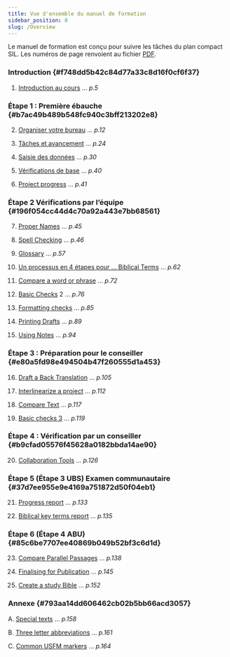 ```yaml
---
title: Vue d'ensemble du manuel de formation
sidebar_position: 0
slug: /Overview
---
```




Le manuel de formation est conçu pour suivre les tâches du plan compact SIL. Les numéros de page renvoient au fichier [PDF](https://manual.paratext.org/img/Ptx-man-en-9.3.pdf).


### Introduction {#f748dd5b42c84d77a33c8d16f0cf6f37}


1. [Introduction au cours](/1.Intro) ... _p.5_


### Étape 1 : Première ébauche {#b7ac49b489b548fc940c3bff213202e8}


2. [Organiser votre bureau](/2.OD) ... _p.12_



3. [Tâches et avancement](/3.PP1) ... _p.24_



4. [Saisie des données](/4.KD) ... _p.30_



5. [Vérifications de base](/5.BC1) ... _p.40_



6. [Project progress](/6.PP2) ... _p.41_


### Étape 2 Vérifications par l’équipe {#196f054cc44d4c70a92a443e7bb68561}


7. [Proper Names](/7.PN) ... _p.45_



8. [Spell Checking](/8.SP) ... _p.46_



9. [Glossary](/9.GL) ... _p.57_



10. [Un processus en 4 étapes pour ... Biblical Terms](/10.BT) ... _p.62_



11. [Compare a word or phrase](/11.MP) ... _p.72_



12. [Basic Checks](/12.BC2) 2 ... _p.76_



13. [Formatting checks](/13.FC) ... _p.85_



14. [Printing Drafts](/14.PD) ... _p.89_



15. [Using Notes](/15.UN) ... _p.94_


### Étape 3 : Préparation pour le conseiller {#e80a5fd98e494504b47f260555d1a453}


16. [Draft a Back Translation](/16.BT1) ... _p.105_



17. [Interlinearize a project](/17.BT2) ... _p.112_



18. [Compare Text](/18.CT) ... _p.117_



19. [Basic checks 3](/19.BC3) ... _p.119_


### Étape 4 : Vérification par un conseiller {#b9cfad05576f45628a0182bbda14ae90}


20. [Collaboration Tools](/20.CT) ... _p.126_


### Étape 5 (Étape 3 UBS) Examen communautaire {#37d7ee955e9e4169a751872d50f04eb1}


21. [Progress report](/21.PPR) ... _p.133_



22. [Biblical key terms report](/22.BTR) ... _p.135_


### Étape 6 (Étape 4 ABU) {#85c6be7707ee40869b049b52bf3c6d1d}


23. [Compare Parallel Passages](/23.PP) ... _p.138_



24. [Finalising for Publication](/24.FFP) ... _p.145_



25. [Create a study Bible](/25.StudyBibles) ... _p.152_


### Annexe {#793aa14dd606462cb02b5bb66acd3057}


A. [Special texts](/A.st) ... _p.158_



B. [Three letter abbreviations](/B.3l) ... _p.161_



C. [Common USFM markers](/C.USFM) ... _p.164_

